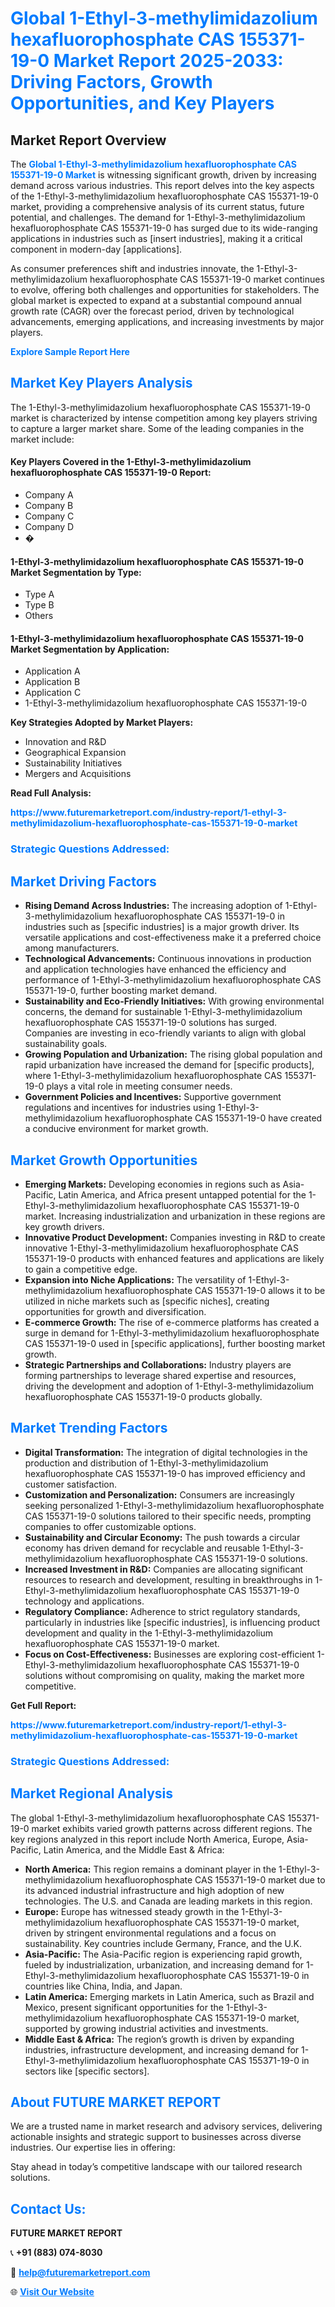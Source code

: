 <h1 style="color: #007BFF;">Global 1-Ethyl-3-methylimidazolium hexafluorophosphate CAS 155371-19-0 Market Report 2025-2033: Driving Factors, Growth Opportunities, and Key Players</h1>

<section id="overview">
<h2>Market Report Overview</h2>
<p>The <a href="https://www.futuremarketreport.com/industry-report/1-ethyl-3-methylimidazolium-hexafluorophosphate-cas-155371-19-0-market" style="color: #007BFF; text-decoration: none;"><strong>Global 1-Ethyl-3-methylimidazolium hexafluorophosphate CAS 155371-19-0 Market</strong></a> is witnessing significant growth, driven by increasing demand across various industries. This report delves into the key aspects of the 1-Ethyl-3-methylimidazolium hexafluorophosphate CAS 155371-19-0 market, providing a comprehensive analysis of its current status, future potential, and challenges. The demand for 1-Ethyl-3-methylimidazolium hexafluorophosphate CAS 155371-19-0 has surged due to its wide-ranging applications in industries such as [insert industries], making it a critical component in modern-day [applications].</p>
<p>As consumer preferences shift and industries innovate, the 1-Ethyl-3-methylimidazolium hexafluorophosphate CAS 155371-19-0 market continues to evolve, offering both challenges and opportunities for stakeholders. The global market is expected to expand at a substantial compound annual growth rate (CAGR) over the forecast period, driven by technological advancements, emerging applications, and increasing investments by major players.</p>
</section>

<section id="overview">
<p><a href="https://www.futuremarketreport.com/request-sample/reportId=119454" style="color: #007BFF; text-decoration: none;"><strong>Explore Sample Report Here</strong></a></p>
</section>

<section id="key-players">
<h2 style="color: #007BFF;">Market Key Players Analysis</h2>
<p>The 1-Ethyl-3-methylimidazolium hexafluorophosphate CAS 155371-19-0 market is characterized by intense competition among key players striving to capture a larger market share. Some of the leading companies in the market include:</p>
<h4>Key Players Covered in the 1-Ethyl-3-methylimidazolium hexafluorophosphate CAS 155371-19-0 Report:</h4>
<ul><li>Company A</li><li>Company B</li><li>Company C</li><li>Company D</li><li>�</li></ul>
<h4>1-Ethyl-3-methylimidazolium hexafluorophosphate CAS 155371-19-0 Market Segmentation by Type:</h4>
<ul><li>Type A</li><li>Type B</li><li>Others</li></ul>

<h4>1-Ethyl-3-methylimidazolium hexafluorophosphate CAS 155371-19-0 Market Segmentation by Application:</h4>
<ul><li>Application A</li><li>Application B</li><li>Application C</li><li>1-Ethyl-3-methylimidazolium hexafluorophosphate CAS 155371-19-0</li></ul>
<p><strong>Key Strategies Adopted by Market Players:</strong></p>
<ul>
<li>Innovation and R&D</li>
<li>Geographical Expansion</li>
<li>Sustainability Initiatives</li>
<li>Mergers and Acquisitions</li>
</ul>
</section>

<section>
<p><strong>Read Full Analysis: </strong></p><a href="https://www.futuremarketreport.com/industry-report/1-ethyl-3-methylimidazolium-hexafluorophosphate-cas-155371-19-0-market" style="color: #007BFF; text-decoration: none;"><strong>https://www.futuremarketreport.com/industry-report/1-ethyl-3-methylimidazolium-hexafluorophosphate-cas-155371-19-0-market</strong></a>
<h3 style="color: #007BFF;">Strategic Questions Addressed:</h3>
</section>

<section id="driving-factors">
<h2 style="color: #007BFF;">Market Driving Factors</h2>
<ul>
<li><strong>Rising Demand Across Industries:</strong> The increasing adoption of 1-Ethyl-3-methylimidazolium hexafluorophosphate CAS 155371-19-0 in industries such as [specific industries] is a major growth driver. Its versatile applications and cost-effectiveness make it a preferred choice among manufacturers.</li>
<li><strong>Technological Advancements:</strong> Continuous innovations in production and application technologies have enhanced the efficiency and performance of 1-Ethyl-3-methylimidazolium hexafluorophosphate CAS 155371-19-0, further boosting market demand.</li>
<li><strong>Sustainability and Eco-Friendly Initiatives:</strong> With growing environmental concerns, the demand for sustainable 1-Ethyl-3-methylimidazolium hexafluorophosphate CAS 155371-19-0 solutions has surged. Companies are investing in eco-friendly variants to align with global sustainability goals.</li>
<li><strong>Growing Population and Urbanization:</strong> The rising global population and rapid urbanization have increased the demand for [specific products], where 1-Ethyl-3-methylimidazolium hexafluorophosphate CAS 155371-19-0 plays a vital role in meeting consumer needs.</li>
<li><strong>Government Policies and Incentives:</strong> Supportive government regulations and incentives for industries using 1-Ethyl-3-methylimidazolium hexafluorophosphate CAS 155371-19-0 have created a conducive environment for market growth.</li>
</ul>
</section>

<section id="growth-opportunities">
<h2 style="color: #007BFF;">Market Growth Opportunities</h2>
<ul>
<li><strong>Emerging Markets:</strong> Developing economies in regions such as Asia-Pacific, Latin America, and Africa present untapped potential for the 1-Ethyl-3-methylimidazolium hexafluorophosphate CAS 155371-19-0 market. Increasing industrialization and urbanization in these regions are key growth drivers.</li>
<li><strong>Innovative Product Development:</strong> Companies investing in R&D to create innovative 1-Ethyl-3-methylimidazolium hexafluorophosphate CAS 155371-19-0 products with enhanced features and applications are likely to gain a competitive edge.</li>
<li><strong>Expansion into Niche Applications:</strong> The versatility of 1-Ethyl-3-methylimidazolium hexafluorophosphate CAS 155371-19-0 allows it to be utilized in niche markets such as [specific niches], creating opportunities for growth and diversification.</li>
<li><strong>E-commerce Growth:</strong> The rise of e-commerce platforms has created a surge in demand for 1-Ethyl-3-methylimidazolium hexafluorophosphate CAS 155371-19-0 used in [specific applications], further boosting market growth.</li>
<li><strong>Strategic Partnerships and Collaborations:</strong> Industry players are forming partnerships to leverage shared expertise and resources, driving the development and adoption of 1-Ethyl-3-methylimidazolium hexafluorophosphate CAS 155371-19-0 products globally.</li>
</ul>
</section>

<section id="trending-factors">
<h2 style="color: #007BFF;">Market Trending Factors</h2>
<ul>
<li><strong>Digital Transformation:</strong> The integration of digital technologies in the production and distribution of 1-Ethyl-3-methylimidazolium hexafluorophosphate CAS 155371-19-0 has improved efficiency and customer satisfaction.</li>
<li><strong>Customization and Personalization:</strong> Consumers are increasingly seeking personalized 1-Ethyl-3-methylimidazolium hexafluorophosphate CAS 155371-19-0 solutions tailored to their specific needs, prompting companies to offer customizable options.</li>
<li><strong>Sustainability and Circular Economy:</strong> The push towards a circular economy has driven demand for recyclable and reusable 1-Ethyl-3-methylimidazolium hexafluorophosphate CAS 155371-19-0 solutions.</li>
<li><strong>Increased Investment in R&D:</strong> Companies are allocating significant resources to research and development, resulting in breakthroughs in 1-Ethyl-3-methylimidazolium hexafluorophosphate CAS 155371-19-0 technology and applications.</li>
<li><strong>Regulatory Compliance:</strong> Adherence to strict regulatory standards, particularly in industries like [specific industries], is influencing product development and quality in the 1-Ethyl-3-methylimidazolium hexafluorophosphate CAS 155371-19-0 market.</li>
<li><strong>Focus on Cost-Effectiveness:</strong> Businesses are exploring cost-efficient 1-Ethyl-3-methylimidazolium hexafluorophosphate CAS 155371-19-0 solutions without compromising on quality, making the market more competitive.</li>
</ul>
</section>

<section>
<p><strong>Get Full Report: </strong></p><a href="https://www.futuremarketreport.com/industry-report/1-ethyl-3-methylimidazolium-hexafluorophosphate-cas-155371-19-0-market" style="color: #007BFF; text-decoration: none;"><strong>https://www.futuremarketreport.com/industry-report/1-ethyl-3-methylimidazolium-hexafluorophosphate-cas-155371-19-0-market</strong></a>
<h3 style="color: #007BFF;">Strategic Questions Addressed:</h3>
</section>


<section id="regional-analysis">
<h2 style="color: #007BFF;">Market Regional Analysis</h2>
<p>The global 1-Ethyl-3-methylimidazolium hexafluorophosphate CAS 155371-19-0 market exhibits varied growth patterns across different regions. The key regions analyzed in this report include North America, Europe, Asia-Pacific, Latin America, and the Middle East & Africa:</p>
<ul>
<li><strong>North America:</strong> This region remains a dominant player in the 1-Ethyl-3-methylimidazolium hexafluorophosphate CAS 155371-19-0 market due to its advanced industrial infrastructure and high adoption of new technologies. The U.S. and Canada are leading markets in this region.</li>
<li><strong>Europe:</strong> Europe has witnessed steady growth in the 1-Ethyl-3-methylimidazolium hexafluorophosphate CAS 155371-19-0 market, driven by stringent environmental regulations and a focus on sustainability. Key countries include Germany, France, and the U.K.</li>
<li><strong>Asia-Pacific:</strong> The Asia-Pacific region is experiencing rapid growth, fueled by industrialization, urbanization, and increasing demand for 1-Ethyl-3-methylimidazolium hexafluorophosphate CAS 155371-19-0 in countries like China, India, and Japan.</li>
<li><strong>Latin America:</strong> Emerging markets in Latin America, such as Brazil and Mexico, present significant opportunities for the 1-Ethyl-3-methylimidazolium hexafluorophosphate CAS 155371-19-0 market, supported by growing industrial activities and investments.</li>
<li><strong>Middle East & Africa:</strong> The region’s growth is driven by expanding industries, infrastructure development, and increasing demand for 1-Ethyl-3-methylimidazolium hexafluorophosphate CAS 155371-19-0 in sectors like [specific sectors].</li>
</ul>
</section>

<footer>
<h2 style="color: #007BFF;">About FUTURE MARKET REPORT</h2>
<p>We are a trusted name in market research and advisory services, delivering actionable insights and strategic support to businesses across diverse industries. Our expertise lies in offering:</p>

<p>Stay ahead in today’s competitive landscape with our tailored research solutions.</p>

<h2 style="color: #007BFF;">Contact Us:</h2>
<p><strong>FUTURE MARKET REPORT</strong></p>
<p>📞 <strong>+91 (883) 074-8030</strong></p>
<p>📧 <strong><a href="mailto:help@futuremarketreport.com" style="color: #007BFF;">help@futuremarketreport.com</a></strong></p>
<p>🌐 <strong><a href="https://www.futuremarketreport.com/" style="color: #007BFF;">Visit Our Website</a></strong></p>
</footer>
